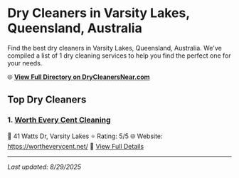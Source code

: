 # Dry Cleaners in Varsity Lakes, Queensland, Australia

Find the best dry cleaners in Varsity Lakes, Queensland, Australia. We've compiled a list of 1 dry cleaning services to help you find the perfect one for your needs.

🌐 **[View Full Directory on DryCleanersNear.com](https://drycleanersnear.com/city/Australia/Queensland/Varsity%20Lakes)**

## Top Dry Cleaners

### 1. [Worth Every Cent Cleaning](https://drycleanersnear.com/dryCleaner/68aa73e739cc7c0899005f51/worth-every-cent-cleaning)
📍 41 Watts Dr, Varsity Lakes
⭐ Rating: 5/5
🌐 Website: https://wortheverycent.net/
🔗 [View Full Details](https://drycleanersnear.com/dryCleaner/68aa73e739cc7c0899005f51/worth-every-cent-cleaning)


---

*Last updated: 8/29/2025*
